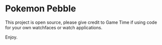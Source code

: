 # Pokemon Pebble

This project is open source, please give credit to Game Time if using code for your own watchfaces or watch applications.

Enjoy.
